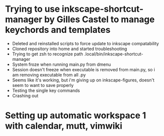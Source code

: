 # Trying to use inkscape-shortcut-manager by Gilles Castel to manage keychords and templates
* Deleted and reinstalled scripts to force update to inkscape compatability
* Cloned repository into home and started troubleshooting
* Trying to get zsh to recognize path .local/bin/inkscape-shortcut-manager
* System froze when running main.py from dmenu
* Session doesn't freeze when executable is removed from main.py, so i am removing executable from all .py
* Seems like it's working, but i'm giving up on inkscape-figures, doesn't seem to want to save properly
* Testing the single key commands
* Crashing out

# Setting up automatic workspace 1 with calendar, mutt, vimwiki
